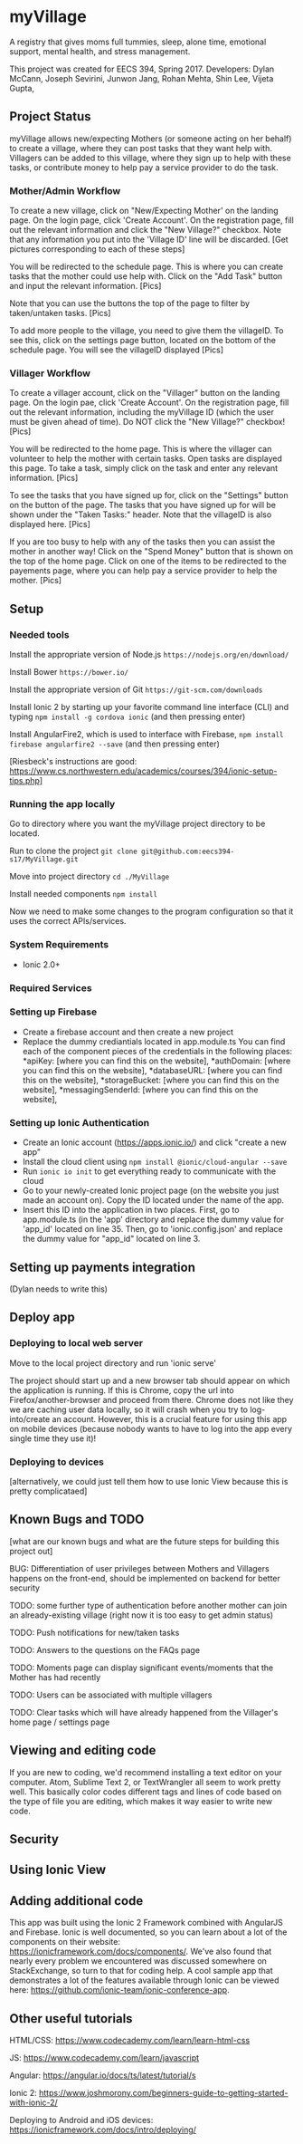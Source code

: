 # myVillage
A registry that gives moms full tummies, sleep, alone time, emotional support, mental health, and stress management.

This project was created for EECS 394, Spring 2017.
Developers:  Dylan McCann, Joseph Sevirini, Junwon Jang, Rohan Mehta, Shin Lee, Vijeta Gupta,

## Project Status
myVillage allows new/expecting Mothers (or someone acting on her behalf) to create a village, where they can post tasks that they want help with. Villagers can be added to this village, where they sign up to help with these tasks, or contribute money to help pay a service provider to do the task.

### Mother/Admin Workflow
To create a new village, click on "New/Expecting Mother' on the landing page. On the login page, click 'Create Account'. On the registration page, fill out the relevant information and click the "New Village?" checkbox. Note that any information you put into the 'Village ID' line will be discarded. [Get pictures corresponding to each of these steps]

You will be redirected to the schedule page. This is where you can create tasks that the mother could use help with. Click on the "Add Task" button and input the relevant information. [Pics]

Note that you can use the buttons the top of the page to filter by taken/untaken tasks. [Pics]

To add more people to the village, you need to give them the villageID. To see this, click on the settings page button, located on the bottom of the schedule page. You will see the villageID displayed [Pics]

### Villager Workflow
To create a villager account, click on the "Villager" button on the landing page. On the login pae, click 'Create Account'. On the registration page, fill out the relevant information, including the myVillage ID (which the user must be given ahead of time). Do NOT click the "New Village?" checkbox! [Pics]

You will be redirected to the home page. This is where the villager can volunteer to help the mother with certain tasks. Open tasks are displayed this page. To take a task, simply click on the task and enter any relevant information. [Pics]

To see the tasks that you have signed up for, click on the "Settings" button on the button of the page. The tasks that you have signed up for will be shown under the "Taken Tasks:" header. Note that the villageID is also displayed here. [Pics]

If you are too busy to help with any of the tasks then you can assist the mother in another way! Click on the "Spend Money" button that is shown on the top of the home page. Click on one of the items to be redirected to the payements page, where you can help pay a service provider to help the mother. [Pics]

## Setup
### Needed tools
Install the appropriate version of Node.js `https://nodejs.org/en/download/`

Install Bower `https://bower.io/`

Install the appropriate version of Git `https://git-scm.com/downloads`

Install Ionic 2 by starting up your favorite command line interface (CLI) and typing `npm install -g cordova ionic` (and then pressing enter)

Install AngularFire2, which is used to interface with Firebase, `npm install firebase angularfire2 --save` (and then pressing enter)

[Riesbeck's instructions are good: https://www.cs.northwestern.edu/academics/courses/394/ionic-setup-tips.php]

### Running the app locally
Go to directory where you want the myVillage project directory to be located.

Run to clone the project `git clone git@github.com:eecs394-s17/MyVillage.git`

Move into project directory `cd ./MyVillage`

Install needed components `npm install`

Now we need to make some changes to the program configuration so that it uses the correct APIs/services.

### System Requirements
- Ionic 2.0+

### Required Services

### Setting up Firebase
* Create a firebase account and then create a new project
* Replace the dummy crediantials located in app.module.ts
You can find each of the component pieces of the credentials in the following places:
*apiKey: [where you can find this on the website],
*authDomain: [where you can find this on the website],
*databaseURL:  [where you can find this on the website],
*storageBucket:  [where you can find this on the website],
*messagingSenderId:  [where you can find this on the website],

### Setting up Ionic Authentication
* Create an Ionic account (https://apps.ionic.io/) and click "create a new app"
* Install the cloud client using `npm install @ionic/cloud-angular --save`
* Run `ionic io init` to get everything ready to communicate with the cloud
* Go to your newly-created Ionic project page (on the website you just made an account on). Copy the ID located under the name of the app.
* Insert this ID into the application in two places. First, go to app.module.ts (in the 'app' directory and replace the dummy value for 'app_id' located on line 35. Then, go to 'ionic.config.json' and replace the dummy value for "app_id" located on line 3. 

## Setting up payments integration
(Dylan needs to write this)

## Deploy app
### Deploying to local web server
Move to the local project directory and run 'ionic serve'

The project should start up and a new browser tab should appear on which the application is running. If this is Chrome, copy the url into Firefox/another-browser and proceed from there. Chrome does not like they we are caching user data locally, so it will crash when you try to log-into/create an account. However, this is a crucial feature for using this app on mobile devices (because nobody wants to have to log into the app every single time they use it)!

### Deploying to devices
[alternatively, we could just tell them how to use Ionic View because this is pretty complicataed]


## Known Bugs and TODO
[what are our known bugs and what are the future steps for building this project out]

BUG: Differentiation of user privileges between Mothers and Villagers happens on the front-end, should be implemented on backend for better security

TODO: some further type of authentication before another mother can join an already-existing village (right now it is too easy to get admin status)

TODO: Push notifications for new/taken tasks

TODO: Answers to the questions on the FAQs page

TODO: Moments page can display significant events/moments that the Mother has had recently 

TODO: Users can be associated with multiple villagers

TODO: Clear tasks which will have already happened from the Villager's home page / settings page

## Viewing and editing code
If you are new to coding, we'd recommend installing a text editor on your computer. Atom, Sublime Text 2, or TextWrangler all seem to work pretty well. This basically color codes different tags and lines of code based on the type of file you are editing, which makes it way easier to write new code.

## Security

## Using Ionic View

## Adding additional code
This app was built using the Ionic 2 Framework combined with AngularJS and Firebase.
Ionic is well documented, so you can learn about a lot of the components on their website: https://ionicframework.com/docs/components/.
We've also found that nearly every problem we encountered was discussed somewhere on StackExchange,
so turn to that for coding help.
A cool sample app that demonstrates a lot of the features available through Ionic can be viewed here:
https://github.com/ionic-team/ionic-conference-app.

## Other useful tutorials
HTML/CSS: https://www.codecademy.com/learn/learn-html-css

JS: https://www.codecademy.com/learn/javascript

Angular: https://angular.io/docs/ts/latest/tutorial/s

Ionic 2: https://www.joshmorony.com/beginners-guide-to-getting-started-with-ionic-2/

Deploying to Android and iOS devices: https://ionicframework.com/docs/intro/deploying/
